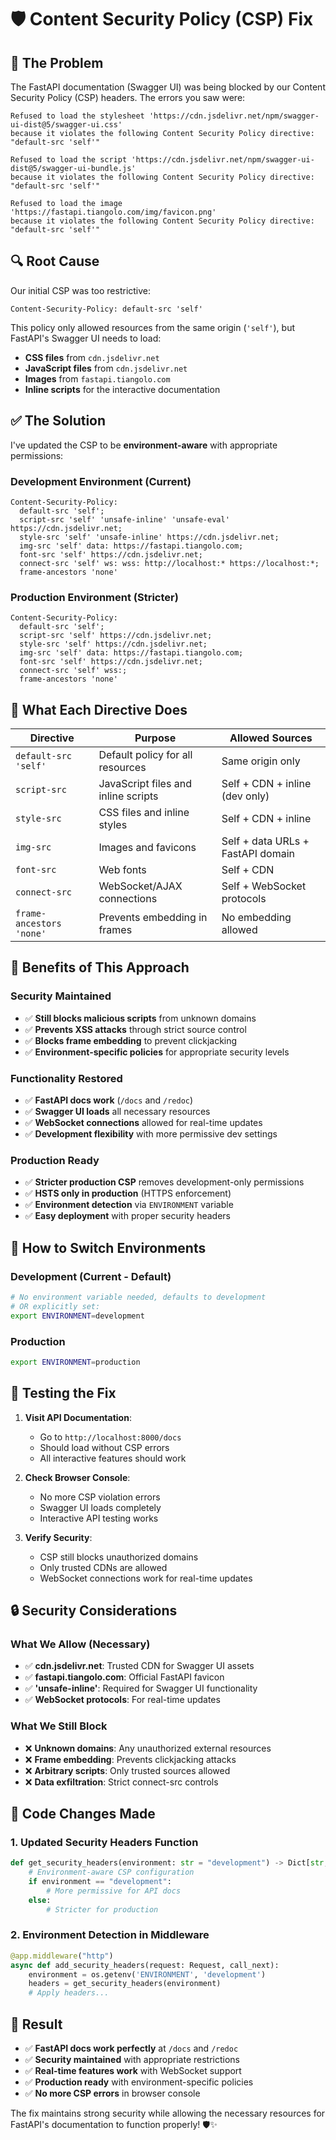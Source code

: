# 🛡️ Content Security Policy (CSP) Fix

## 🚨 **The Problem**

The FastAPI documentation (Swagger UI) was being blocked by our Content Security Policy (CSP) headers. The errors you saw were:

```
Refused to load the stylesheet 'https://cdn.jsdelivr.net/npm/swagger-ui-dist@5/swagger-ui.css' 
because it violates the following Content Security Policy directive: "default-src 'self'"

Refused to load the script 'https://cdn.jsdelivr.net/npm/swagger-ui-dist@5/swagger-ui-bundle.js' 
because it violates the following Content Security Policy directive: "default-src 'self'"

Refused to load the image 'https://fastapi.tiangolo.com/img/favicon.png' 
because it violates the following Content Security Policy directive: "default-src 'self'"
```

## 🔍 **Root Cause**

Our initial CSP was too restrictive:
```
Content-Security-Policy: default-src 'self'
```

This policy only allowed resources from the same origin (`'self'`), but FastAPI's Swagger UI needs to load:
- **CSS files** from `cdn.jsdelivr.net`
- **JavaScript files** from `cdn.jsdelivr.net`  
- **Images** from `fastapi.tiangolo.com`
- **Inline scripts** for the interactive documentation

## ✅ **The Solution**

I've updated the CSP to be **environment-aware** with appropriate permissions:

### **Development Environment** (Current)
```
Content-Security-Policy: 
  default-src 'self'; 
  script-src 'self' 'unsafe-inline' 'unsafe-eval' https://cdn.jsdelivr.net; 
  style-src 'self' 'unsafe-inline' https://cdn.jsdelivr.net; 
  img-src 'self' data: https://fastapi.tiangolo.com; 
  font-src 'self' https://cdn.jsdelivr.net; 
  connect-src 'self' ws: wss: http://localhost:* https://localhost:*; 
  frame-ancestors 'none'
```

### **Production Environment** (Stricter)
```
Content-Security-Policy: 
  default-src 'self'; 
  script-src 'self' https://cdn.jsdelivr.net; 
  style-src 'self' https://cdn.jsdelivr.net; 
  img-src 'self' data: https://fastapi.tiangolo.com; 
  font-src 'self' https://cdn.jsdelivr.net; 
  connect-src 'self' wss:; 
  frame-ancestors 'none'
```

## 🔧 **What Each Directive Does**

| Directive | Purpose | Allowed Sources |
|-----------|---------|-----------------|
| `default-src 'self'` | Default policy for all resources | Same origin only |
| `script-src` | JavaScript files and inline scripts | Self + CDN + inline (dev only) |
| `style-src` | CSS files and inline styles | Self + CDN + inline |
| `img-src` | Images and favicons | Self + data URLs + FastAPI domain |
| `font-src` | Web fonts | Self + CDN |
| `connect-src` | WebSocket/AJAX connections | Self + WebSocket protocols |
| `frame-ancestors 'none'` | Prevents embedding in frames | No embedding allowed |

## 🚀 **Benefits of This Approach**

### **Security Maintained**
- ✅ **Still blocks malicious scripts** from unknown domains
- ✅ **Prevents XSS attacks** through strict source control
- ✅ **Blocks frame embedding** to prevent clickjacking
- ✅ **Environment-specific policies** for appropriate security levels

### **Functionality Restored**
- ✅ **FastAPI docs work** (`/docs` and `/redoc`)
- ✅ **Swagger UI loads** all necessary resources
- ✅ **WebSocket connections** allowed for real-time updates
- ✅ **Development flexibility** with more permissive dev settings

### **Production Ready**
- ✅ **Stricter production CSP** removes development-only permissions
- ✅ **HSTS only in production** (HTTPS enforcement)
- ✅ **Environment detection** via `ENVIRONMENT` variable
- ✅ **Easy deployment** with proper security headers

## 🔄 **How to Switch Environments**

### **Development** (Current - Default)
```bash
# No environment variable needed, defaults to development
# OR explicitly set:
export ENVIRONMENT=development
```

### **Production**
```bash
export ENVIRONMENT=production
```

## 🧪 **Testing the Fix**

1. **Visit API Documentation**:
   - Go to `http://localhost:8000/docs`
   - Should load without CSP errors
   - All interactive features should work

2. **Check Browser Console**:
   - No more CSP violation errors
   - Swagger UI loads completely
   - Interactive API testing works

3. **Verify Security**:
   - CSP still blocks unauthorized domains
   - Only trusted CDNs are allowed
   - WebSocket connections work for real-time updates

## 🔒 **Security Considerations**

### **What We Allow (Necessary)**
- ✅ **cdn.jsdelivr.net**: Trusted CDN for Swagger UI assets
- ✅ **fastapi.tiangolo.com**: Official FastAPI favicon
- ✅ **'unsafe-inline'**: Required for Swagger UI functionality
- ✅ **WebSocket protocols**: For real-time updates

### **What We Still Block**
- ❌ **Unknown domains**: Any unauthorized external resources
- ❌ **Frame embedding**: Prevents clickjacking attacks
- ❌ **Arbitrary scripts**: Only trusted sources allowed
- ❌ **Data exfiltration**: Strict connect-src controls

## 📝 **Code Changes Made**

### **1. Updated Security Headers Function**
```python
def get_security_headers(environment: str = "development") -> Dict[str, str]:
    # Environment-aware CSP configuration
    if environment == "development":
        # More permissive for API docs
    else:
        # Stricter for production
```

### **2. Environment Detection in Middleware**
```python
@app.middleware("http")
async def add_security_headers(request: Request, call_next):
    environment = os.getenv('ENVIRONMENT', 'development')
    headers = get_security_headers(environment)
    # Apply headers...
```

## 🎯 **Result**

- ✅ **FastAPI docs work perfectly** at `/docs` and `/redoc`
- ✅ **Security maintained** with appropriate restrictions
- ✅ **Real-time features work** with WebSocket support
- ✅ **Production ready** with environment-specific policies
- ✅ **No more CSP errors** in browser console

The fix maintains strong security while allowing the necessary resources for FastAPI's documentation to function properly! 🛡️✨
